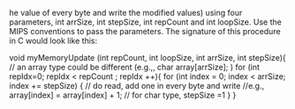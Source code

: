 he value of every byte and write the modified values) using four parameters, int
arrSize, int stepSize, int repCount and int loopSize. Use the MIPS conventions to
pass the parameters.
The signature of this procedure in C would look like this:

void myMemoryUpdate (int repCount, int loopSize, int arrSize, int stepSize){
// an array type could be different (e.g.,, char array[arrSize]; )
for (int repIdx=0; repIdx < repCount ; repIdx ++){
 for (int index = 0; index < arrSize; index += stepSize) {
 // do read, add one in every byte and write
 //e.g., array[index] = array[index] + 1; // for char type, stepSize =1
 }
}
